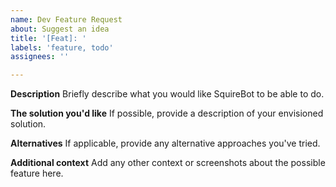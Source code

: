 ```yaml
---
name: Dev Feature Request
about: Suggest an idea
title: '[Feat]: '
labels: 'feature, todo'
assignees: ''

---
```


**Description**
Briefly describe what you would like SquireBot to be able to do.

**The solution you'd like**
If possible, provide a description of your envisioned solution.

**Alternatives**
If applicable, provide any alternative approaches you've tried.

**Additional context**
Add any other context or screenshots about the possible feature here.
